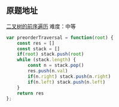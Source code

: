 ## 原题地址
[二叉树的前序遍历](https://leetcode-cn.com/problems/binary-tree-preorder-traversal/)
难度：中等

```js
var preorderTraversal = function(root) {
    const res = []
    const stack = []
    if(root) stack.push(root)
    while (stack.length) {
        const n = stack.pop()
        res.push(n.val)
        if(n.right) stack.push(n.right)
        if(n.left) stack.push(n.left)
    }
    return res
};
```